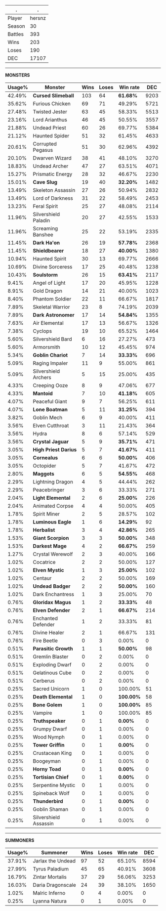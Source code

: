.|.
|-|-
Player|hersnz
Season|30
Battles|393
Wins|203
Loses|190
DEC|17107

---
**MONSTERS**

Usage%|Monster|Wins|Loses|Win rate|DEC|
-|-|-|-|-|-|
42.49%|**Cursed Slimeball**|103|64|**61.68%**|9203|
35.62%|Furious Chicken|69|71|49.29%|5721|
27.48%|Twisted Jester|63|45|58.33%|5513|
23.16%|Lord Arianthus|46|45|50.55%|3557|
21.88%|Undead Priest|60|26|69.77%|5384|
21.12%|Haunted Spider|51|32|61.45%|4633|
20.61%|Corrupted Pegasus|51|30|62.96%|4392|
20.10%|Dwarven Wizard|38|41|48.10%|3270|
18.83%|Undead Archer|47|27|63.51%|4071|
15.27%|Prismatic Energy|28|32|46.67%|2230|
15.01%|**Cave Slug**|19|40|**32.20%**|1482|
13.49%|Skeleton Assassin|27|26|50.94%|2832|
13.49%|Lord of Darkness|31|22|58.49%|2453|
13.23%|Feral Spirit|25|27|48.08%|2114|
11.96%|Silvershield Paladin|20|27|42.55%|1533|
11.96%|Screaming Banshee|25|22|53.19%|2335|
11.45%|**Dark Ha'on**|26|19|**57.78%**|2368|
11.45%|**Shieldbearer**|18|27|**40.00%**|1380|
10.94%|Haunted Spirit|30|13|69.77%|2666|
10.69%|Divine Sorceress|17|25|40.48%|1238|
10.43%|**Soulstorm**|26|15|**63.41%**|2117|
9.41%|Angel of Light|17|20|45.95%|1228|
8.91%|Gold Dragon|14|21|40.00%|1023|
8.40%|Phantom Soldier|22|11|66.67%|1817|
7.89%|Skeletal Warrior|23|8|74.19%|2039|
7.89%|**Dark Astronomer**|17|14|**54.84%**|1355|
7.63%|Air Elemental|17|13|56.67%|1326|
7.38%|Cyclops|19|10|65.52%|1464|
5.60%|Silvershield Bard|6|16|27.27%|473|
5.60%|Armorsmith|10|12|45.45%|974|
5.34%|**Goblin Chariot**|7|14|**33.33%**|696|
5.09%|Raging Impaler|11|9|55.00%|861|
5.09%|Silvershield Archers|5|15|25.00%|435|
4.33%|Creeping Ooze|8|9|47.06%|677|
4.33%|**Mantoid**|7|10|**41.18%**|605|
4.07%|Peaceful Giant|9|7|56.25%|611|
4.07%|**Lone Boatman**|5|11|**31.25%**|394|
3.82%|Goblin Mech|6|9|40.00%|411|
3.56%|Elven Cutthroat|3|11|21.43%|364|
3.56%|Hydra|8|6|57.14%|529|
3.56%|**Crystal Jaguar**|5|9|**35.71%**|471|
3.05%|**High Priest Darius**|5|7|**41.67%**|411|
3.05%|**Cornealus**|6|6|**50.00%**|406|
3.05%|Octopider|5|7|41.67%|472|
2.80%|**Maggots**|6|5|**54.55%**|468|
2.29%|Lightning Dragon|4|5|44.44%|262|
2.29%|Peacebringer|3|6|33.33%|271|
2.04%|**Light Elemental**|2|6|**25.00%**|226|
2.04%|Animated Corpse|4|4|50.00%|405|
1.78%|Spirit Miner|2|5|28.57%|102|
1.78%|**Luminous Eagle**|1|6|**14.29%**|92|
1.78%|**Herbalist**|3|4|**42.86%**|265|
1.53%|**Giant Scorpion**|3|3|**50.00%**|348|
1.53%|**Darkest Mage**|4|2|**66.67%**|259|
1.27%|Crystal Werewolf|2|3|40.00%|166|
1.02%|Cocatrice|2|2|50.00%|127|
1.02%|**Elven Mystic**|1|3|**25.00%**|102|
1.02%|Centaur|2|2|50.00%|169|
1.02%|**Undead Badger**|2|2|**50.00%**|160|
1.02%|Dark Enchantress|1|3|25.00%|70|
0.76%|**Gloridax Magus**|1|2|**33.33%**|48|
0.76%|**Elven Defender**|2|1|**66.67%**|214|
0.76%|Enchanted Defender|1|2|33.33%|81|
0.76%|Divine Healer|2|1|66.67%|131|
0.76%|Fire Beetle|0|3|0.00%|0|
0.51%|**Parasitic Growth**|1|1|**50.00%**|98|
0.51%|Gremlin Blaster|0|2|0.00%|0|
0.51%|Exploding Dwarf|0|2|0.00%|0|
0.51%|Gelatinous Cube|0|2|0.00%|0|
0.51%|Cerberus|0|2|0.00%|0|
0.25%|Sacred Unicorn|1|0|100.00%|51|
0.25%|**Death Elemental**|1|0|**100.00%**|58|
0.25%|**Bone Golem**|1|0|**100.00%**|85|
0.25%|Vampire|1|0|100.00%|85|
0.25%|**Truthspeaker**|0|1|**0.00%**|0|
0.25%|Grumpy Dwarf|0|1|0.00%|0|
0.25%|Wood Nymph|0|1|0.00%|0|
0.25%|**Tower Griffin**|0|1|**0.00%**|0|
0.25%|Crustacean King|0|1|0.00%|0|
0.25%|Boogeyman|0|1|0.00%|0|
0.25%|**Horny Toad**|0|1|**0.00%**|0|
0.25%|**Tortisian Chief**|0|1|**0.00%**|0|
0.25%|Serpentine Mystic|0|1|0.00%|0|
0.25%|Spineback Wolf|0|1|0.00%|0|
0.25%|**Thunderbird**|0|1|**0.00%**|0|
0.25%|Goblin Shaman|0|1|0.00%|0|
0.25%|Silvershield Assassin|0|1|0.00%|0|

---
**SUMMONERS**

Usage%|Summoner|Wins|Loses|Win rate|DEC|
-|-|-|-|-|-|
37.91%|Jarlax the Undead|97|52|65.10%|8594|
27.99%|Tyrus Paladium|45|65|40.91%|3608|
16.79%|Zintar Mortalis|37|29|56.06%|3253|
16.03%|Daria Dragonscale|24|39|38.10%|1650|
1.02%|Malric Inferno|0|4|0.00%|0|
0.25%|Lyanna Natura|0|1|0.00%|0|
